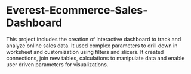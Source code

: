 # Everest-Ecommerce-Sales-Dashboard
This project includes the creation of interactive dashboard to track and analyze online sales data. It used complex parameters to drill down in worksheet and customization using filters and slicers. It created connections, join new tables, calculations to manipulate data and enable user driven parameters for visualizations.
